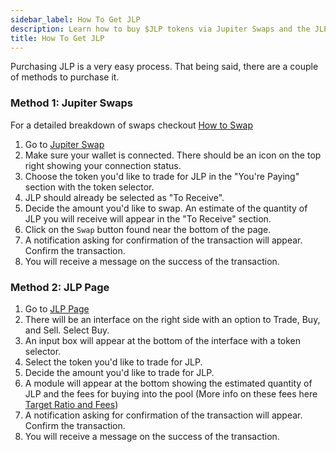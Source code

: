 ```yaml
---
sidebar_label: How To Get JLP
description: Learn how to buy $JLP tokens via Jupiter Swaps and the JLP Page for a hassle-free experience.
title: How To Get JLP
---
```


<head>
    <title>How to Get $JLP: Your Complete Guide to Acquiring JLP Tokens</title>
    <meta name="twitter:card" content="summary" />
</head>

Purchasing JLP is a very easy process. That being said, there are a couple of methods to purchase it. 

### Method 1: Jupiter Swaps

For a detailed breakdown of swaps checkout [How to Swap](https://station.jup.ag/guides/jupiter-swap/swap)

1. Go to [Jupiter Swap](https://jup.ag/swap/USDC-JLP)
2. Make sure your wallet is connected. There should be an icon on the top right showing your connection status.
3. Choose the token you'd like to trade for JLP in the "You're Paying" section with the token selector.
4. JLP should already be selected as "To Receive".
6. Decide the amount you'd like to swap. An estimate of the quantity of JLP you will receive will appear in the "To Receive" section.
7. Click on the `Swap` button found near the bottom of the page.
8. A notification asking for confirmation of the transaction will appear. Confirm the transaction.
9. You will receive a message on the success of the transaction.


### Method 2: JLP Page
1. Go to [JLP Page](https://jup.ag/perps-earn)
2. There will be an interface on the right side with an option to Trade, Buy, and Sell. Select Buy.
3. An input box will appear at the bottom of the interface with a token selector.
5. Select the token you'd like to trade for JLP.
6. Decide the amount you'd like to trade for JLP.
7. A module will appear at the bottom showing the estimated quantity of JLP and the fees for buying into the pool (More info on these fees here [Target Ratio and Fees](../jlp/How-JLP-Works#target-ratio-and-fees))
8. A notification asking for confirmation of the transaction will appear. Confirm the transaction.
9. You will receive a message on the success of the transaction.
